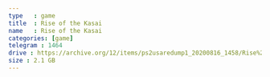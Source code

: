 ```yaml
---
type   : game
title  : Rise of the Kasai
name   : Rise of the Kasai
categories: [game]
telegram : 1464
drive : https://archive.org/12/items/ps2usaredump1_20200816_1458/Rise%20of%20the%20Kasai.7z
size : 2.1 GB
---
```



